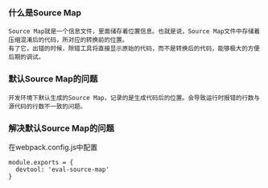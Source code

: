 ### 什么是Source Map
```
Source Map就是一个信息文件，里面储存着位置信息。也就是说，Source Map文件中存储着压缩混淆后的代码，所对应的转换前的位置。
有了它，出错的时候，除错工具将直接显示原始的代码，而不是转换后的代码，能够极大的方便后期的调试。
```
### 默认Source Map的问题
```
开发环境下默认生成的Source Map，记录的是生成代码后的位置。会导致运行时报错的行数与源代码的行数不一致的问题。
```

### 解决默认Source Map的问题
在webpack.config.js中配置
```
module.exports = {
  devtool: 'eval-source-map'
}
```
